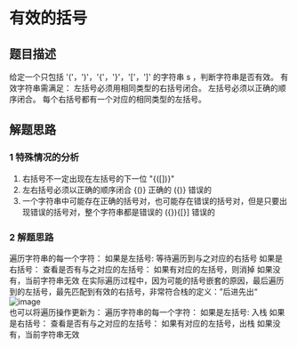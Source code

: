 # 有效的括号
## 题目描述
给定一个只包括 '('，')'，'{'，'}'，'['，']' 的字符串 s ，判断字符串是否有效。
有效字符串需满足：
左括号必须用相同类型的右括号闭合。
左括号必须以正确的顺序闭合。
每个右括号都有一个对应的相同类型的左括号。

## 解题思路
### 1 特殊情况的分析
1. 右括号不一定出现在左括号的下一位
"{([])}"
2. 左右括号必须以正确的顺序闭合
{()} 正确的
({)} 错误的
3. 一个字符串中可能存在正确的括号对，也可能存在错误的括号对，但是只要出现错误的括号对，整个字符串都是错误的
({}){[}] 错误的

### 2 解题思路
遍历字符串的每一个字符：
  如果是左括号:
    等待遍历到与之对应的右括号
  如果是右括号：
    查看是否有与之对应的左括号：
      如果有对应的左括号，则消掉
      如果没有，当前字符串无效
在实际遍历过程中，因为可能的括号嵌套的原因，最后遍历到的左括号，最先匹配到有效的右括号，非常符合栈的定义：”后进先出“
![image](https://github.com/zgwd666/Letcode/assets/65932381/d3c5f119-b0bf-4a41-a2a4-38048584b9c7)
<br/>
也可以将遍历操作更新为：
遍历字符串的每一个字符：
  如果是左括号:
    入栈
  如果是右括号：
    查看是否有与之对应的左括号：
      如果有对应的左括号，出栈
      如果没有，当前字符串无效

